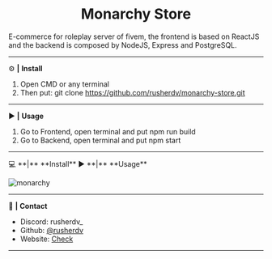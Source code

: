 <div align="center">
  <h1>Monarchy Store</h1>
</div>

E-commerce for roleplay server of fivem, the frontend is based on ReactJS and the backend is composed by NodeJS, Express and PostgreSQL.

<hr>

 ⚙️ **|** **Install**

1. Open CMD or any terminal
2. Then put: git clone https://github.com/rusherdv/monarchy-store.git

<hr>

 ▶️ **|** **Usage**

1. Go to Frontend, open terminal and put npm run build
2. Go to Backend, open terminal and put npm start

<hr>
💻 **|** **Install**
 ▶️ **|** **Usage**

![monarchy](https://github.com/rusherdv/monarchy-store/assets/105472000/961c0d8d-a2eb-4a81-8300-dde556c40382)


<hr>

 📝 **|** **Contact**

- Discord: rusherdv_
- Github: <a href="https://github.com/rusherdv">@rusherdv</a>
- Website: <a href="https://www.rusher.net.ar">Check</a>

<hr>
